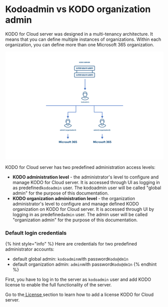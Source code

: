 # Kodoadmin vs KODO organization admin

KODO for Cloud server was designed in a multi-tenancy architecture. It means that you can define multiple instances of organizations. Within each organization, you can define more than one Microsoft 365 organization.

![](<../../.gitbook/assets/kodo_02 (1).png>)

&#x20;KODO for Cloud server has two predefined administration access levels:&#x20;

* **KODO administration level** - the administrator's level to configure and manage KODO for Cloud server. It is accessed through UI as logging in as predefined`kodoadmin` user. The kodoadmin user will be called "global admin" for the purpose of this documentation.&#x20;
* **KODO organization administration level** - the organization administrator's level to configure and manage defined KODO organization on KODO for Cloud server. It is accessed through UI by logging in as predefined`admin` user. The admin user will be called "organization admin" for the purpose of this documentation.&#x20;

### Default login credentials

{% hint style="info" %}
Here are credentials for two predefined administrator accounts:

* default global admin: `kodoadmin`with password`Kodo@dm1n`&#x20;
* default organization admin: `admin`with password`Kodo@dm1n`
{% endhint %}

First, you have to log in to the server as `kodoadmin` user and add KODO license to enable the full functionality of the server.

Go to the[ License ](https://storware.gitbook.io/kodo-for-cloud-office365/deployment/initial-configuration/license)section to learn how to add a license  KODO for Cloud server.
